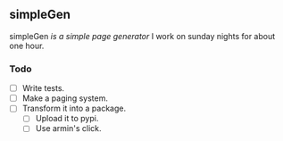 

## simpleGen

simpleGen *is a simple page generator* I work on sunday nights for about one hour.

### Todo

- [ ] Write tests.
- [ ] Make a paging system.
- [ ] Transform it into a package.
  - [ ] Upload it to pypi.
  - [ ] Use armin's click.
